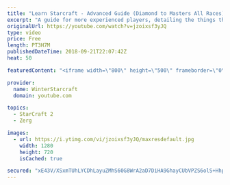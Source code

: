 ```yaml
---
title: "Learn Starcraft - Advanced Guide (Diamond to Masters All Races) Part 1 [Updated 2018]"
excerpt: "A guide for more experienced players, detailing the things that diamond (and below) players frequently miss, and what to look for! Covers all races and builds. Required: https://www.sc2replaystats.com Replay Pack of All the Games: https://drive.google.com/open?id=16TEQx8mNyKoiKJvymM3l7Vnb5X53HHrX  Thumbnail"
originalUrl: https://youtube.com/watch?v=jzoixsf3yJQ
type: video
price: Free
length: PT3H7M
publishedDateTime: 2018-09-21T22:07:42Z
heat: 50

featuredContent: "<iframe width=\"800\" height=\"500\" frameborder=\"0\" src=\"https://www.youtube.com/embed/jzoixsf3yJQ\" allow=\"accelerometer; autoplay; encrypted-media; gyroscope; picture-in-picture\" allowfullscreen></iframe>"

provider:
  name: WinterStarcraft
  domain: youtube.com

topics:
  - StarCraft 2
  - Zerg

images:
  - url: https://i.ytimg.com/vi/jzoixsf3yJQ/maxresdefault.jpg
    width: 1280
    height: 720
    isCached: true

secured: "xE43V/XSxmTUhLYCDhLayuZMhS60G8WrA2aD7DiHA9GhayCUbVPZS6olS+HhpKHvSlcVJllLjMz9i89904YqWYHQuL/kuC9HD6KNGxfV+e04B3dcu0nBlC+/kcp/m4HX5URDalzgg8L3wwqMsaGh5voi1xMCGGdUITV9fArQvaYUErvpk1qJxSKDs1qac2hT852rf6E8uvXld6o+imEb5tRJYNOSz3vR4g+CUfo+ieJB/yWutmU4wwRSkRXKKhIYeV8vVPl08Yd+E4X08sgj5dt9CQcAcm9jnh5P6770aXsFB0dLbKZy8NVkQ+PkyRYA3JdmbOdxpVQjKstRzF+EVaXgBz6Fe1TidbfiK9upK5QJAKmtGSVBu5WEsMOESgQPbcFKSJsuVTObwDoggoXOva6woD+V1/3TAwPwntu/xlgRRn/1MEpsQCk+iZ5MWw5h;69X9/AbS/erdx+PSw5GAhQ=="
---
```


